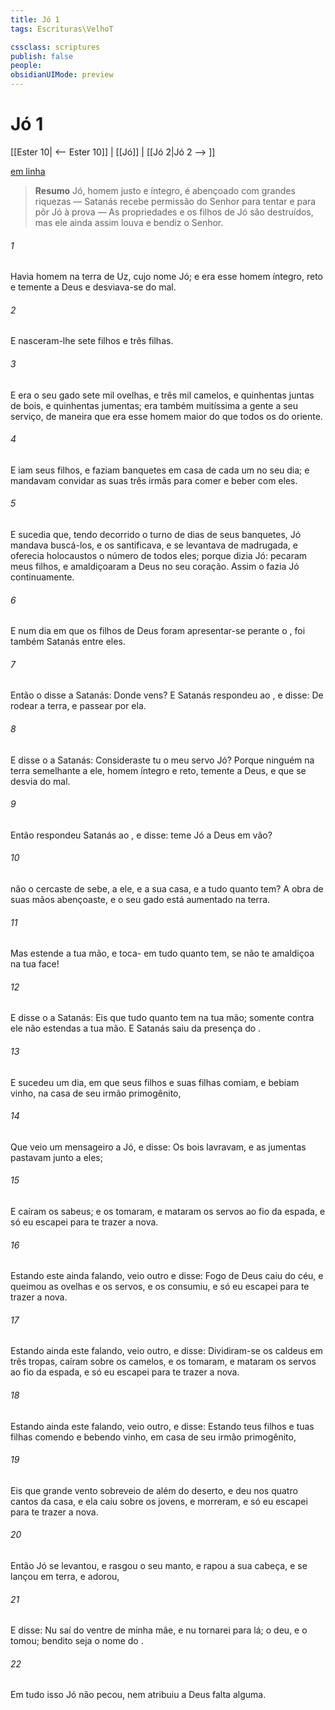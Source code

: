 ```yaml
---
title: Jó 1
tags: Escrituras\VelhoT

cssclass: scriptures
publish: false
people:
obsidianUIMode: preview
---
```


# Jó 1
[[Ester 10| <-- Ester 10]] | [[Jó]] | [[Jó 2|Jó 2 --> ]]

[em linha](https://churchofjesuschrist.org/study/scriptures/ot/job/1?lang=por)

> __Resumo__
Jó, homem justo e íntegro, é abençoado com grandes riquezas — Satanás recebe permissão do Senhor para tentar e para pôr Jó à prova — As propriedades e os filhos de Jó são destruídos, mas ele ainda assim louva e bendiz o Senhor.

###### 1 
Havia  homem na terra de Uz, cujo nome  Jó; e era esse homem íntegro, reto e temente a Deus e desviava-se do mal.

###### 2 
E nasceram-lhe sete filhos e três filhas.

###### 3 
E era o seu gado sete mil ovelhas, e três mil camelos, e quinhentas juntas de bois, e quinhentas jumentas; era também muitíssima a gente a seu serviço, de maneira que era esse homem maior do que todos os do oriente.

###### 4 
E iam seus filhos, e faziam banquetes em casa de cada um no seu dia; e mandavam convidar as suas três irmãs para comer e beber com eles.

###### 5 
E sucedia que, tendo decorrido o turno de dias de seus banquetes, Jó mandava buscá-los, e os santificava, e se levantava de madrugada, e oferecia holocaustos  o número de todos eles; porque dizia Jó:  pecaram meus filhos, e amaldiçoaram a Deus no seu coração. Assim o fazia Jó continuamente.

###### 6 
E num dia em que os filhos de Deus foram apresentar-se perante o , foi também Satanás entre eles.

###### 7 
Então o  disse a Satanás: Donde vens? E Satanás respondeu ao , e disse: De rodear a terra, e passear por ela.

###### 8 
E disse o  a Satanás: Consideraste tu o meu servo Jó? Porque ninguém  na terra semelhante a ele, homem íntegro e reto, temente a Deus, e que se desvia do mal.

###### 9 
Então respondeu Satanás ao , e disse:  teme Jó a Deus em vão?

###### 10 
 não o cercaste de sebe, a ele, e a sua casa, e a tudo quanto tem? A obra de suas mãos abençoaste, e o seu gado está aumentado na terra.

###### 11 
Mas estende a tua mão, e toca- em tudo quanto tem,  se não te amaldiçoa na tua face!

###### 12 
E disse o  a Satanás: Eis que tudo quanto tem  na tua mão; somente contra ele não estendas a tua mão. E Satanás saiu da presença do .

###### 13 
E sucedeu um dia, em que seus filhos e suas filhas comiam, e bebiam vinho, na casa de seu irmão primogênito,

###### 14 
Que veio um mensageiro a Jó, e  disse: Os bois lavravam, e as jumentas pastavam junto a eles;

###### 15 
E caíram  os sabeus; e os tomaram, e mataram os servos ao fio da espada, e só eu escapei para te trazer a nova.

###### 16 
Estando este ainda falando, veio outro e disse: Fogo de Deus caiu do céu, e queimou as ovelhas e os servos, e os consumiu, e só eu escapei para te trazer a nova.

###### 17 
Estando ainda este falando, veio outro, e disse: Dividiram-se os caldeus em três tropas, caíram sobre os camelos, e os tomaram, e mataram os servos ao fio da espada, e só eu escapei para te trazer a nova.

###### 18 
Estando ainda este falando, veio outro, e disse: Estando teus filhos e tuas filhas comendo e bebendo vinho, em casa de seu irmão primogênito,

###### 19 
Eis que  grande vento sobreveio de além do deserto, e deu nos quatro cantos da casa, e ela caiu sobre os jovens, e morreram, e só eu escapei para te trazer a nova.

###### 20 
Então Jó se levantou, e rasgou o seu manto, e rapou a sua cabeça, e se lançou em terra, e adorou,

###### 21 
E disse: Nu saí do ventre de minha mãe, e nu tornarei para lá; o   deu, e o   tomou; bendito seja o nome do .

###### 22 
Em tudo isso Jó não pecou, nem atribuiu a Deus falta alguma.

